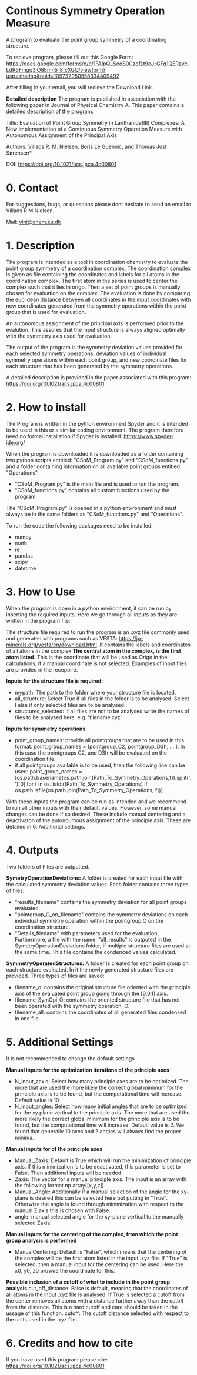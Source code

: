 # Continous Symmetry Operation Measure
A program to evaluate the point group symmetry of a coordinating structure.

To recieve program, please fill out this Google Form: https://docs.google.com/forms/d/e/1FAIpQLSeoS0CzofLt9oJ-GFg1QERzyc-LdR6Fmgq3lO8Emn5_8fcXGQ/viewform?usp=sharing&ouid=109732050558334409492


After filling in your email, you will recieve the Download Link.


**Detailed description**
The program is puplished in association with the following paper in Journal of Physical Chemistry A. This paper contains a detailed description of the program.

Title: Evaluation of Point Group Symmetry in Lanthanide(III) Complexes: A New Implementation of a Continuous Symmetry Operation Measure with Autonomous Assignment of the Principal Axis

Authors: Villads R. M. Nielsen, Boris Le Guennic, and Thomas Just Sørensen*

DOI: https://doi.org/10.1021/acs.jpca.4c00801

# 0. Contact
For suggestions, bugs, or questions please dont hesitate to send an email to Villads R M Nielsen. 

Mail: vini@chem.ku.dk

# 1. Description
The program is intended as a tool in coordination chemistry to evaluate the point group symmetry of a coordination complex.
The coordination complex is given as file containing the coordinates and labels for all atoms in the coordination complex. 
The first atom in the series is used to center the complex such that it lies in origo.
Then a set of point groups is manually chosen for evaluation on the complex. 
The evaluation is done by comparing the euclidean distance between all coordinates in the input coordinates with new coordinates generated from the symmetry operations within the point group that is used for evaluation.

An autonomous assignment of the principal axis is performed prior to the evalution. This assures that the input structure is always aligned optimally with the symmetry axis used for evaluation.

The output of the program is the symmetry deviation values provided for each selected symmetry operations, deviation values of individual symmetry operations within each point group, and new coordinate files for each structure that has been generated by the symmetry operations. 

A detailed description is provided in the paper associated with this program: https://doi.org/10.1021/acs.jpca.4c00801

# 2. How to install
The Program is written in the python environment Spyder and it is intended to be used in this or a similar coding environment. 
The program therefore need no formal installation if Spyder is installed: https://www.spyder-ide.org/

When the program is downloaded it is downloaded as a folder containing two python scripts entitled: "CSoM_Program.py" and "CSoM_functions.py" and a folder containing information on all available point groups entitled: "Operations". 

+ "CSoM_Program.py" is the main file and is used to run the program.
+ "CSoM_functions.py" contains all custom functions used by the program.

The "CSoM_Program.py" is opened in a python environment and must always be in the same folders as "CSoM_functions.py" and "Operations".

To run the code the following packages need to be installed: 

+ numpy
+ math
+ re
+ pandas
+ scipy
+ datetime


# 3. How to Use
When the program is open in a python environment, it can be run by inserting the required inputs. Here we go through all inputs as they are written in the program file:

The structure file required to run the program is an .xyz file commonly used and generated with programs such as VESTA: https://jp-minerals.org/vesta/en/download.html. It contains the labels and coordinates of all atoms in the complex
**The central atom in the complex, is the first atom listed.** This is the coordinate that will be used as Origo in the calculations, if a manual coordinate is not selected. Examples of input files are provided in the recepoire. 

**Inputs for the structure file is required:**
 + mypath: The path to the folder where your structure file is located.
 + all_structure: Select True if all files in the folder is to be analysed. Select False if only selected files are to be analysed.
 + structures_selected: If all files are not to be analysed write the names of files to be analysed here. e.g. 'filename.xyz'


**Inputs for symmetry operations**
+ point_group_names: provide all pointgroups that are to be used in this format. point_group_names = [pointgroup_C2, pointgroup_D3h, ... ]. In this case the pointgroups C2, and D3h will be evaluated on the coordination file.  
+ if all pointgroups available is to be used, then the following line can be used: point_group_names = [os.path.basename(os.path.join(Path_To_Symmetry_Operations,f)).split('.')[0] for f in os.listdir(Path_To_Symmetry_Operations) if os.path.isfile(os.path.join(Path_To_Symmetry_Operations, f))]

With these inputs the program can be run as intended and we recommend to run all other inputs with their default values. However, some manual changes can be done if so desired. These include manual centering and a deactivaton of the autonoumous assignment of the principle axis. These are detailed in 6. Additional settings.

# 4. Outputs
Two folders of Files are outputted.

**SymetryOperationDeviations:** A folder is created for each input file with the calculated symmetry deviation values. Each folder contains three types of files: 
+ "results_filename" contains the symmetry deviation for all point groups evaluated.
+ "pointgroup_O_on_filename" contains the symmetry deviations on each individual symmetry operation within the pointgroup O on the coordination structure.
+ "Details_filename" with parameters used for the evaluation. 
Furthermore, a file with the name: "all_results" is outputed in the SymetryOperationDeviations folder, if multiple structure files are used at the same time. This file contains the condenced values calculated.

**SymmetryOperatedStructures:** A folder is created for each point group on each structure evaluated. In it the newly generated structure files are provided. Three types of files are saved:
+ filename_o: contains the original structure file oriented with the principle axis of the evaluated point group going through the [0,0,1] axis.
+ filename_SymOpi_O: contains the oriented structure file that has not been operated with the symmetry operation, O.
+ filename_all: contains the coordinates of all generated files condensed in one file.

# 5. Additional Settings

It is not recommended to change the default settings

**Manual inputs for the optimization iterations of the principle axes**

+ N_input_zaxis: Select how many principle axes are to be optimized. The more that are used the more likely the correct global minimum for the principle axis is to be found, but the computational time will increase. Default value is 10
+ N_input_angles: Select how many initial angles that are to be optimized for the xy plane vertical to the principle axis. The more that are used the more likely the correct global minimum for the principle axis is to be found, but the computational time will increase. Default value is 2. We found that generally 10 axes and 2 angles will always find the proper minima.

**Manual inputs for of the principle axes**
+ Manual_Zaxis: Default is True which will run the minimization of principle axis. If this minimization is to be deactivated, this parameter is set to False. Then additional inputs will be needed:
+ Zaxis: The vector for a manual principle axis. The input is an array with the following format np.array([x,y,z])
+ Manual_Angle: Additionally if a manual selection of the angle for the xy-plane is desired this can be selected here but putting in "True". Otherwise the angle is found through minimization with respect to the manual Z axis this is chosen with False.
+ angle: manual selected angle for the xy-plane vertical to the manually selected Zaxis.


**Manual inputs for the centering of the complex, from which the point group analysis is performed**
+ ManualCentering: Default is "False", which means that the centering of the complex will be the first atom listed in the input .xyz file. If "True" is selected, then a manual input for the centering can be used. Here the x0, y0, z0 provide the coordinate for this.

**Possible inclusion of a cutoff of what to include in the point group analysis**
cut_off_distance: False is default, meaning that the coordinates of all atoms in the input .xyz file is analysed. If True is selected a cutoff from the center removes all atoms with a distance further away than the cutoff from the distance. This is a hard cutoff and care should be taken in the ussage of this function.
cutoff: The cutoff distance selected with respect to the units used in the .xyz file.

# 6. Credits and how to cite
If you have used this program please cite:
https://doi.org/10.1021/acs.jpca.4c00801





